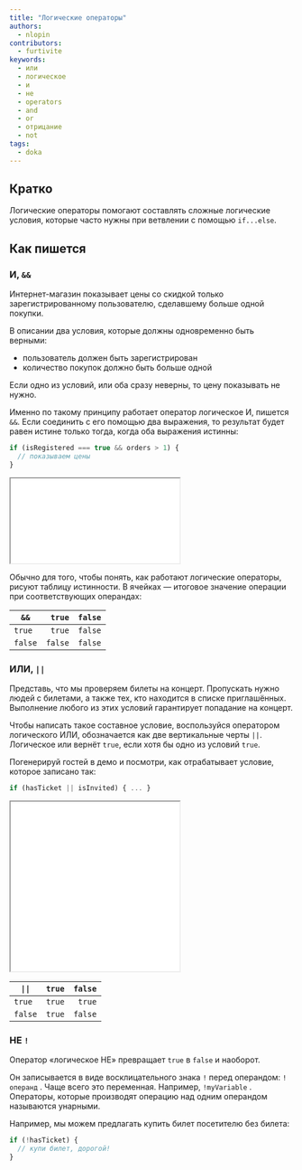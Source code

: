 ```yaml
---
title: "Логические операторы"
authors:
  - nlopin
contributors:
  - furtivite
keywords:
  - или
  - логическое
  - и
  - не
  - operators
  - and
  - or
  - отрицание
  - not
tags:
  - doka
---
```


## Кратко

Логические операторы помогают составлять сложные логические условия, которые часто нужны при ветвлении с помощью `if...else`.

## Как пишется

### И, `&&`

Интернет-магазин показывает цены со скидкой только зарегистрированному пользователю, сделавшему больше одной покупки.

В описании два условия, которые должны одновременно быть верными:

- пользователь должен быть зарегистрирован
- количество покупок должно быть больше одной

Если одно из условий, или оба сразу неверны, то цену показывать не нужно.

Именно по такому принципу работает оператор логическое И, пишется `&&`. Если соединить с его помощью два выражения, то результат будет равен истине только тогда, когда оба выражения истинны:

```js
if (isRegistered === true && orders > 1) {
  // показываем цены
}
```

<iframe title="Название — Логические операторы — Дока" src="demos/Lopinopulos-wLGJgz/" height="150"></iframe>

Обычно для того, чтобы понять, как работают логические операторы, рисуют таблицу истинности. В ячейках — итоговое значение операции при соответствующих операндах:

<div class="article__table article__table_all-third">

| `&&`    |  `true` | `false` |
| ------- | ------: | ------: |
| `true`  |  `true` | `false` |
| `false` | `false` | `false` |

</div>

### ИЛИ, `||`

Представь, что мы проверяем билеты на концерт. Пропускать нужно людей с билетами, а также тех, кто находится в списке приглашённых. Выполнение любого из этих условий гарантирует попадание на концерт.

Чтобы написать такое составное условие, воспользуйся оператором логического ИЛИ, обозначается как две вертикальные черты `||`. Логическое или вернёт `true`, если хотя бы одно из условий `true`.

Погенерируй гостей в демо и посмотри, как отрабатывает условие, которое записано так:

```js
if (hasTicket || isInvited) { ... }
```

<iframe title="Название — Логические операторы — Дока" src="demos/Lopinopulos-VJjboW" height="300"></iframe>

<div class="article__table article__table_all-third">

| `\|\|`  | `true` | `false` |
| ------- | -----: | ------: |
| `true`  | `true` |  `true` |
| `false` | `true` | `false` |

</div>

### НЕ `!`

Оператор «логическое НЕ» превращает `true` в `false` и наоборот.

Он записывается в виде восклицательного знака `!` перед операндом: `!операнд` . Чаще всего это переменная. Например, `!myVariable` . Операторы, которые производят операцию над одним операндом называются унарными.

Например, мы можем предлагать купить билет посетителю без билета:

```js
if (!hasTicket) {
  // купи билет, дорогой!
}
```
